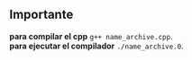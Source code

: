 Importante
---------------

**para compilar el cpp** `g++ name_archive.cpp`.
<br />
**para ejecutar el compilador** `./name_archive.0`.
